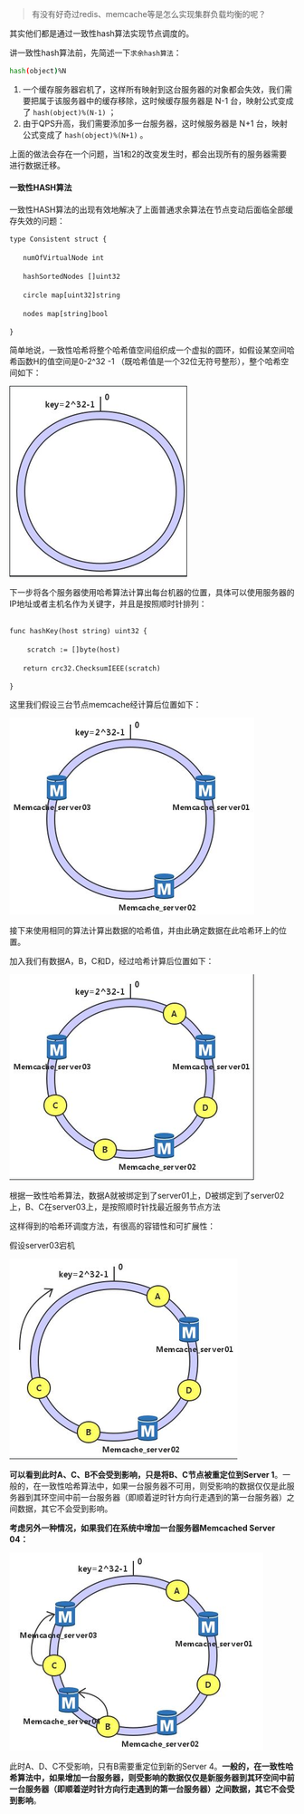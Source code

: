 > 有没有好奇过redis、memcache等是怎么实现集群负载均衡的呢？

其实他们都是通过一致性hash算法实现节点调度的。

讲一致性hash算法前，先简述一下`求余hash算法`：
```bash
hash(object)%N

```
1. 一个缓存服务器宕机了，这样所有映射到这台服务器的对象都会失效，我们需要把属于该服务器中的缓存移除，这时候缓存服务器是 N-1 台，映射公式变成了 `hash(object)%(N-1)` ；
2. 由于QPS升高，我们需要添加多一台服务器，这时候服务器是 N+1 台，映射公式变成了 `hash(object)%(N+1)` 。


上面的做法会存在一个问题，当1和2的改变发生时，都会出现所有的服务器需要进行数据迁移。


#### 一致性HASH算法

一致性HASH算法的出现有效地解决了上面普通求余算法在节点变动后面临全部缓存失效的问题：

```code
type Consistent struct {

　　numOfVirtualNode int

　　hashSortedNodes []uint32

　　circle map[uint32]string

　　nodes map[string]bool

}
```
简单地说，一致性哈希将整个哈希值空间组织成一个虚拟的圆环，如假设某空间哈希函数H的值空间是0-2^32 -1 （既哈希值是一个32位无符号整形），整个哈希空间如下：

![](assets/markdown-img-paste-20200331110455779.png)

下一步将各个服务器使用哈希算法计算出每台机器的位置，具体可以使用服务器的IP地址或者主机名作为关键字，并且是按照顺时针排列：

```code

func hashKey(host string) uint32 {

 　　scratch := []byte(host)

　　return crc32.ChecksumIEEE(scratch)

}

```

这里我们假设三台节点memcache经计算后位置如下：

![](assets/markdown-img-paste-20200331110752549.png)

接下来使用相同的算法计算出数据的哈希值，并由此确定数据在此哈希环上的位置。

加入我们有数据A，B，C和D，经过哈希计算后位置如下：

![](assets/markdown-img-paste-20200331111022139.png)

根据一致性哈希算法，数据A就被绑定到了server01上，D被绑定到了server02上，B、C在server03上，是按照顺时针找最近服务节点方法


这样得到的哈希环调度方法，有很高的容错性和可扩展性：

假设server03宕机

![](assets/markdown-img-paste-20200331111207425.png)


**可以看到此时A、C、B不会受到影响，只是将B、C节点被重定位到Server 1**。一般的，在一致性哈希算法中，如果一台服务器不可用，则受影响的数据仅仅是此服务器到其环空间中前一台服务器（即顺着逆时针方向行走遇到的第一台服务器）之间数据，其它不会受到影响。


**考虑另外一种情况，如果我们在系统中增加一台服务器Memcached Server 04：**

![](assets/markdown-img-paste-2020033111245544.png)


此时A、D、C不受影响，只有B需要重定位到新的Server 4。**一般的，在一致性哈希算法中，如果增加一台服务器，则受影响的数据仅仅是新服务器到其环空间中前一台服务器（即顺着逆时针方向行走遇到的第一台服务器）之间数据，其它不会受到影响**。
